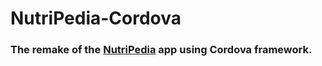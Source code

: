 # NutriPedia-Cordova

### The remake of the [NutriPedia](https://github.com/z1nc0r3/NutriPedia) app using **Cordova framework**.
